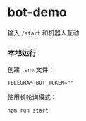 # bot-demo

输入 `/start` 和机器人互动

### 本地运行

创建 `.env` 文件：

```dotenv
TELEGRAM_BOT_TOKEN=""
```

使用长轮询模式：

```bash
npm run start
```
